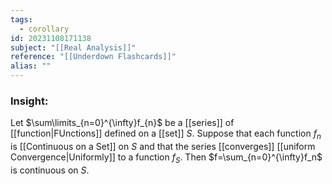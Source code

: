 ```yaml
---
tags:
  - corollary
id: 20231108171138
subject: "[[Real Analysis]]"
reference: "[[Underdown Flashcards]]"
alias: ""
---
```

### Insight:
Let $\sum\limits_{n=0}^{\infty}f_{n}$ be a [[series]] of [[function|FUnctions]] defined on a [[set]] $S$. Suppose that each function $f_n$ is [[Continuous on a Set]] on $S$ and that the series [[converges]] [[uniform Convergence|Uniformly]] to a function $f_S$. Then $f=\sum_{n=0}^{\infty}f_n$ is continuous on $S$.
